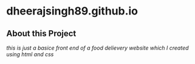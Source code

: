 # dheerajsingh89.github.io
## About this Project
_this is just a basice front end of a food delievery website which I created using html and css_
